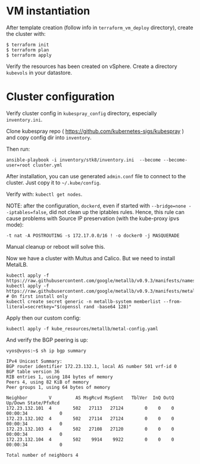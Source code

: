 # VM instantiation

After template creation (follow info in `terraform_vm_deploy` directory), create the cluster with:
```
$ terraform init
$ terraform plan
$ terraform apply
```

Verify the resources has been created on vSphere.
Create a directory `kubevols` in your datastore.

# Cluster configuration

Verify cluster config in `kubespray_config` directory, especially `inventory.ini`.

Clone kubespray repo ( https://github.com/kubernetes-sigs/kubespray ) and copy config dir into `inventory`.

Then run:
```
ansible-playbook -i inventory/stk8/inventory.ini  --become --become-user=root cluster.yml
```

After installation, you can use generated `admin.conf` file to connect to the cluster. Just copy it to `~/.kube/config`.

Verify with: `kubectl get nodes`.

NOTE: after the configuration, `dockerd`, even if started with `--bridge=none --iptables=false`, did not clean up the iptables rules.
Hence, this rule can cause problems with Source IP preservation (with the kube-proxy ipvs mode):
```
-t nat -A POSTROUTING -s 172.17.0.0/16 ! -o docker0 -j MASQUERADE
```
Manual cleanup or reboot will solve this.

Now we have a cluster with Multus and Calico. But we need to install MetalLB.
```
kubectl apply -f https://raw.githubusercontent.com/google/metallb/v0.9.3/manifests/namespace.yaml
kubectl apply -f https://raw.githubusercontent.com/google/metallb/v0.9.3/manifests/metallb.yaml
# On first install only
kubectl create secret generic -n metallb-system memberlist --from-literal=secretkey="$(openssl rand -base64 128)"
```
Apply then our custom config:
```
kubectl apply -f kube_resources/metallb/metal-config.yaml
```

And verify the BGP peering is up:
```
vyos@vyos:~$ sh ip bgp summary

IPv4 Unicast Summary:
BGP router identifier 172.23.132.1, local AS number 501 vrf-id 0
BGP table version 36
RIB entries 1, using 184 bytes of memory
Peers 4, using 82 KiB of memory
Peer groups 1, using 64 bytes of memory

Neighbor        V         AS MsgRcvd MsgSent   TblVer  InQ OutQ  Up/Down State/PfxRcd
172.23.132.101  4        502   27113   27124        0    0    0 00:00:34            0
172.23.132.102  4        502   27114   27124        0    0    0 00:00:34            0
172.23.132.103  4        502   27108   27120        0    0    0 00:00:34            0
172.23.132.104  4        502    9914    9922        0    0    0 00:00:34            0

Total number of neighbors 4
```

